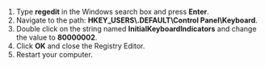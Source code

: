1.  Type **regedit** in the Windows search box and press **Enter**.
2.  Navigate to the path: **HKEY\_USERS\\.DEFAULT\\Control Panel\\Keyboard**.
3.  Double click on the string named **InitialKeyboardIndicators** and change the value to **80000002**.
4.  Click **OK** and close the Registry Editor.
5.  Restart your computer.
